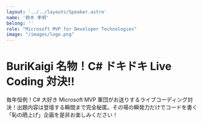 ```yaml
---
layout: '../../layouts/Speaker.astro'
name: '鈴木 孝明'
belong: ''
role: "Microsoft MVP for Developer Technologies"
image: "/images/logo.png"
---
```


# BuriKaigi 名物！C# ドキドキ Live Coding 対決!!

毎年恒例！C# 大好き Microsoft MVP 軍団がお送りするライブコーディング対決！出題内容は登壇する瞬間まで完全秘匿。その場の瞬発力だけでコードを書く「恥の晒上げ」企画を是非お楽しみください！
